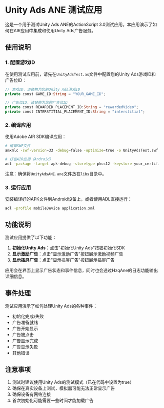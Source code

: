 # Unity Ads ANE 测试应用

这是一个用于测试Unity Ads ANE的ActionScript 3.0测试应用。本应用演示了如何在AIR应用中集成和使用Unity Ads广告服务。

## 使用说明

### 1. 配置游戏ID

在使用测试应用前，请先在`UnityAdsTest.as`文件中配置您的Unity Ads游戏ID和广告位ID：

```actionscript
// 游戏ID，请替换为您的Unity Ads游戏ID
private const GAME_ID:String = "YOUR_GAME_ID";

// 广告位ID，请替换为您的广告位ID
private const REWARDED_PLACEMENT_ID:String = "rewardedVideo";
private const INTERSTITIAL_PLACEMENT_ID:String = "interstitial";
```

### 2. 编译应用

使用Adobe AIR SDK编译应用：

```bash
# 编译SWF文件
amxmlc -swf-version=33 -debug=false -optimize=true -o UnityAdsTest.swf UnityAdsTest.as

# 打包AIR应用（Android）
adt -package -target apk-debug -storetype pkcs12 -keystore your_certificate.p12 -storepass your_password UnityAdsTest.apk application.xml UnityAdsTest.swf -extdir libs
```

注意：确保将`UnityAdsANE.ane`文件放在`libs`目录中。

### 3. 运行应用

安装编译好的APK文件到Android设备上，或者使用ADL直接运行：

```bash
adl -profile mobileDevice application.xml
```

## 功能说明

测试应用提供了以下功能：

1. **初始化Unity Ads**：点击"初始化Unity Ads"按钮初始化SDK
2. **显示激励广告**：点击"显示激励广告"按钮展示激励视频广告
3. **显示插屏广告**：点击"显示插屏广告"按钮展示插屏广告

应用会在界面上显示广告状态和事件信息，同时也会通过HzqAne的日志功能输出详细信息。

## 事件处理

测试应用演示了如何处理Unity Ads的各种事件：

- 初始化完成/失败
- 广告准备就绪
- 广告开始显示
- 广告被点击
- 广告显示完成
- 广告显示失败
- 其他错误

## 注意事项

1. 测试时建议使用Unity Ads的测试模式（已在代码中设置为true）
2. 确保在真实设备上测试，模拟器可能无法正常显示广告
3. 确保设备有网络连接
4. 首次初始化可能需要一些时间才能加载广告